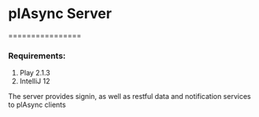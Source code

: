 # plAsync Server
================

### Requirements:
1. Play 2.1.3 
2. IntelliJ 12

The server provides signin, as well as restful data and notification services to plAsync clients
